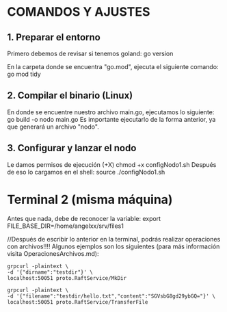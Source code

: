 # COMANDOS Y AJUSTES

## 1. Preparar el entorno
Primero debemos de revisar si tenemos goland:
    go version

En la carpeta donde se encuentra "go.mod", ejecuta el siguiente comando:
    go mod tidy

## 2. Compilar el binario (Linux)
En donde se encuentre nuestro archivo main.go, ejecutamos lo siguiente:
    go build -o nodo main.go
Es importante ejecutarlo de la forma anterior, ya que generará un archivo "nodo".

## 3. Configurar y lanzar el nodo
Le damos permisos de ejecución (+X)
    chmod +x configNodo1.sh
Después de eso lo cargamos en el shell:
    source ./configNodo1.sh


# Terminal 2 (misma máquina)
Antes que nada, debe de reconocer la variable: 
    export FILE_BASE_DIR=/home/angelxx/srv/files1


//Después de escribir lo anterior en la terminal, podrás realizar operaciones con archivos!!!!
Algunos ejemplos son los siguientes (para más información visita OperacionesArchivos.md):

    grpcurl -plaintext \
    -d '{"dirname":"testdir"}' \
    localhost:50051 proto.RaftService/MkDir

    grpcurl -plaintext \
    -d '{"filename":"testdir/hello.txt","content":"SGVsbG8gd29ybGQ="}' \
    localhost:50051 proto.RaftService/TransferFile

